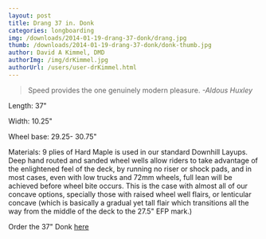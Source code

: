 ```yaml
---
layout: post
title: Drang 37 in. Donk
categories: longboarding
img: /downloads/2014-01-19-drang-37-donk/drang.jpg
thumb: /downloads/2014-01-19-drang-37-donk/donk-thumb.jpg
author: David A Kimmel, DMD
authorImg: /img/drKimmel.jpg
authorUrl: /users/user-drKimmel.html
---
```

>Speed provides the one genuinely modern pleasure. <cite>-Aldous Huxley</cite>

Length: 37"

Width: 10.25"

Wheel base:  29.25- 30.75"

Materials: 9 plies of Hard Maple is used in our standard Downhill Layups.  Deep hand routed and sanded wheel wells allow riders to take advantage of the enlightened feel of the deck, by running no riser or shock pads, and in most cases, even with low trucks and 72mm wheels, full lean will be achieved before wheel bite occurs.  This is the case with almost all of our concave options, specially those with raised wheel well flairs, or lenticular concave (which is basically a gradual yet tall flair which transitions all the way from the middle of the deck to the 27.5" EFP mark.)

Order the 37" Donk [here](http://dranglongboards.com/products/#!/~/product/category=6661215&id=28208363)